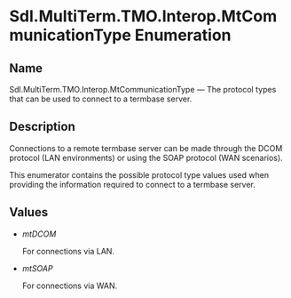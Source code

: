 #   Sdl.MultiTerm.TMO.Interop.MtCommunicationType Enumeration

## Name

Sdl.MultiTerm.TMO.Interop.MtCommunicationType —          The protocol types that can be used to connect to a termbase server.

## Description

Connections to a remote termbase server can be made through the DCOM protocol (LAN environments) or using the SOAP protocol (WAN scenarios).

This enumerator contains the possible protocol type values used when providing the information required to connect to a termbase server.

## Values

* *mtDCOM*

    For connections via LAN.
* *mtSOAP*

    For connections via WAN.

